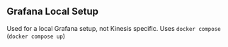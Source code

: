 ## Grafana Local Setup

Used for a local Grafana setup, not Kinesis specific.
Uses `docker compose` (`docker compose up`)
